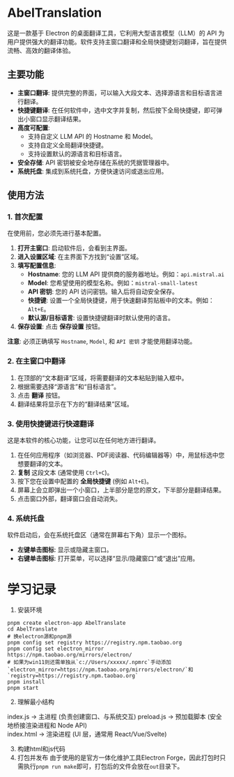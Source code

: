 # AbelTranslation
这是一款基于 Electron 的桌面翻译工具，它利用大型语言模型（LLM）的 API 为用户提供强大的翻译功能。软件支持主窗口翻译和全局快捷键划词翻译，旨在提供流畅、高效的翻译体验。

## 主要功能

- **主窗口翻译**: 提供完整的界面，可以输入大段文本、选择源语言和目标语言进行翻译。
- **快捷键翻译**: 在任何软件中，选中文字并复制，然后按下全局快捷键，即可弹出小窗口显示翻译结果。
- **高度可配置**:
  - 支持自定义 LLM API 的 Hostname 和 Model。
  - 支持自定义全局翻译快捷键。
  - 支持设置默认的源语言和目标语言。
- **安全存储**: API 密钥被安全地存储在系统的凭据管理器中。
- **系统托盘**: 集成到系统托盘，方便快速访问或退出应用。

## 使用方法

### 1. 首次配置

在使用前，您必须先进行基本配置。

1.  **打开主窗口**: 启动软件后，会看到主界面。
2.  **进入设置区域**: 在主界面下方找到“设置”区域。
3.  **填写配置信息**:
    - **Hostname**: 您的 LLM API 提供商的服务器地址。例如：`api.mistral.ai`
    - **Model**: 您希望使用的模型名称。例如：`mistral-small-latest`
    - **API 密钥**: 您的 API 访问密钥。输入后将自动安全保存。
    - **快捷键**: 设置一个全局快捷键，用于快速翻译剪贴板中的文本。例如：`Alt+E`。
    - **默认源/目标语言**: 设置快捷键翻译时默认使用的语言。
4.  **保存设置**: 点击 **保存设置** 按钮。

**注意**: 必须正确填写 `Hostname`, `Model`, 和 `API 密钥` 才能使用翻译功能。

### 2. 在主窗口中翻译

1.  在顶部的“文本翻译”区域，将需要翻译的文本粘贴到输入框中。
2.  根据需要选择“源语言”和“目标语言”。
3.  点击 **翻译** 按钮。
4.  翻译结果将显示在下方的“翻译结果”区域。

### 3. 使用快捷键进行快速翻译

这是本软件的核心功能，让您可以在任何地方进行翻译。

1.  在任何应用程序（如浏览器、PDF阅读器、代码编辑器等）中，用鼠标选中您想要翻译的文本。
2.  **复制** 这段文本 (通常使用 `Ctrl+C`)。
3.  按下您在设置中配置的 **全局快捷键** (例如 `Alt+E`)。
4.  屏幕上会立即弹出一个小窗口，上半部分是您的原文，下半部分是翻译结果。
5.  点击窗口外部，翻译窗口会自动消失。

### 4. 系统托盘

软件启动后，会在系统托盘区（通常在屏幕右下角）显示一个图标。

- **左键单击图标**: 显示或隐藏主窗口。
- **右键单击图标**: 打开菜单，可以选择“显示/隐藏窗口”或“退出”应用。

# 学习记录
1. 安装环境
```
pnpm create electron-app AbelTranslate
cd AbelTranslate
# 换electron源和pnpm源
pnpm config set registry https://registry.npm.taobao.org
pnpm config set electron_mirror https://npm.taobao.org/mirrors/electron/
# 如果为win11则还需单独从`c://Users/xxxxx/.npmrc`手动添加`electron_mirror=https://npm.taobao.org/mirrors/electron/`和`registry=https://registry.npm.taobao.org`
pnpm install
pnpm start
```
2. 理解最小结构

index.js → 主进程 (负责创建窗口、与系统交互)
preload.js → 预加载脚本 (安全地桥接渲染进程和 Node API)  
index.html → 渲染进程 (UI 层，通常用 React/Vue/Svelte)  

3. 构建html和js代码
4. 打包并发布
由于使用的是官方一体化维护工具Electron Forge，因此打包时只需执行`pnpm run make`即可，打包后的文件会放在`out`目录下。